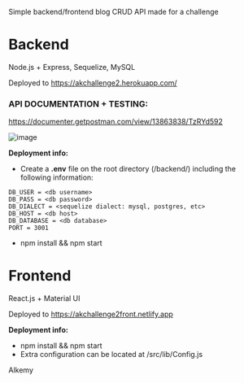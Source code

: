 Simple backend/frontend blog CRUD API made for a challenge

# Backend
Node.js + Express, Sequelize, MySQL

Deployed to https://akchallenge2.herokuapp.com/

### API DOCUMENTATION + TESTING: 

https://documenter.getpostman.com/view/13863838/TzRYd592

![image](https://user-images.githubusercontent.com/23263273/118729714-c4743300-b80c-11eb-85da-133598626c50.png)

**Deployment info:**
- Create a **.env** file on the root directory (/backend/) including the following information:
```
DB_USER = <db username>
DB_PASS = <db password>
DB_DIALECT = <sequelize dialect: mysql, postgres, etc>
DB_HOST = <db host>
DB_DATABASE = <db database>
PORT = 3001
```
- npm install && npm start

# Frontend
React.js + Material UI

Deployed to https://akchallenge2front.netlify.app

**Deployment info:**
- npm install && npm start
- Extra configuration can be located at /src/lib/Config.js

Alkemy
